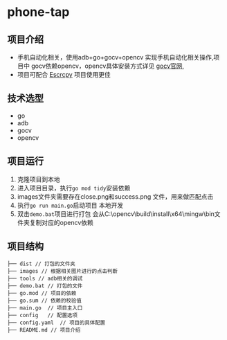 # phone-tap



## 项目介绍
- 手机自动化相关，使用adb+go+gocv+opencv 实现手机自动化相关操作,项目中  gocv依赖opencv，opencv具体安装方式详见 [gocv官网](https://gocv.io/getting-started/windows/),
- 项目可配合 [Escrcpy](https://github.com/viarotel-org/escrcpy) 项目使用更佳

## 技术选型

- go
- adb
- gocv
- opencv

## 项目运行

1. 克隆项目到本地
2. 进入项目目录，执行`go mod tidy`安装依赖
3. images文件夹需要存在close.png和success.png 文件，用来做匹配点击
4. 执行`go run main.go`启动项目 本地开发
5. 双击`demo.bat`项目进行打包 会从C:\opencv\build\install\x64\mingw\bin文件夹复制对应的opencv依赖

## 项目结构

```
├── dist // 打包的文件夹
├── images // 根据相关图片进行的点击判断
├── tools // adb相关的调试
├── demo.bat // 打包的文件
├── go.mod // 项目的依赖
├── go.sum // 依赖的校验值
├── main.go  // 项目主入口
├── config   // 配置选项
├── config.yaml  // 项目的具体配置
├── README.md // 项目介绍